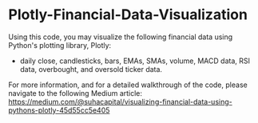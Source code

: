 # Plotly-Financial-Data-Visualization

Using this code, you may visualize the following financial data using Python's plotting library, Plotly: 
- daily close, candlesticks, bars, EMAs, SMAs, volume, MACD data, RSI data, overbought, and oversold ticker data. 

For more information, and for a detailed walkthrough of the code, please navigate to the following Medium article: 
https://medium.com/@suhacapital/visualizing-financial-data-using-pythons-plotly-45d55cc5e405
